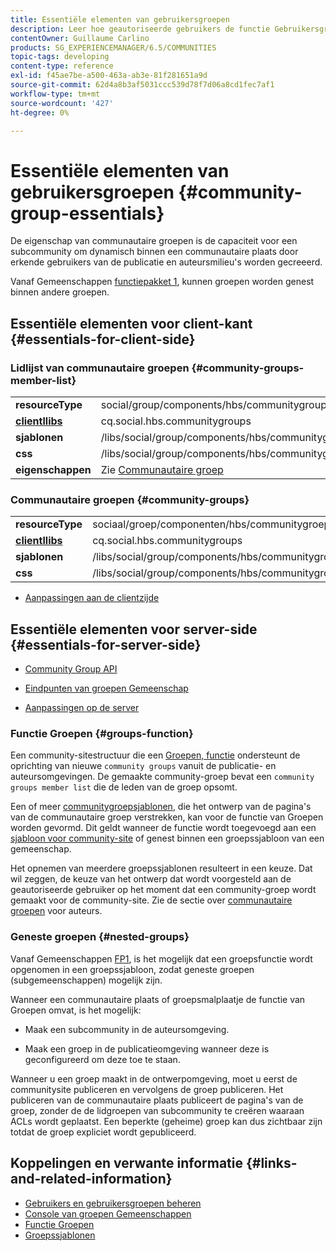 ```yaml
---
title: Essentiële elementen van gebruikersgroepen
description: Leer hoe geautoriseerde gebruikers de functie Gebruikersgroepen kunnen gebruiken om dynamisch een subcommunity binnen een communitysite te maken.
contentOwner: Guillaume Carlino
products: SG_EXPERIENCEMANAGER/6.5/COMMUNITIES
topic-tags: developing
content-type: reference
exl-id: f45ae7be-a500-463a-ab3e-81f281651a9d
source-git-commit: 62d4a8b3af5031ccc539d78f7d06a8cd1fec7af1
workflow-type: tm+mt
source-wordcount: '427'
ht-degree: 0%

---
```


# Essentiële elementen van gebruikersgroepen  {#community-group-essentials}

De eigenschap van communautaire groepen is de capaciteit voor een subcommunity om dynamisch binnen een communautaire plaats door erkende gebruikers van de publicatie en auteursmilieu&#39;s worden gecreeerd.

Vanaf Gemeenschappen [functiepakket 1](deploy-communities.md#latestfeaturepack), kunnen groepen worden genest binnen andere groepen.

## Essentiële elementen voor client-kant {#essentials-for-client-side}

### Lidlijst van communautaire groepen {#community-groups-member-list}

<table>
 <tbody>
  <tr>
   <td> <strong>resourceType</strong></td>
   <td>social/group/components/hbs/communitygroupmembershipList</td>
  </tr>
  <tr>
   <td> <a href="clientlibs.md"><strong>clientllibs</strong></a></td>
   <td>cq.social.hbs.communitygroups</td>
  </tr>
  <tr>
   <td> <strong>sjablonen</strong></td>
   <td> /libs/social/group/components/hbs/communitygroupmemberlist/communitygroupmemberlist.hbs<br /> </td>
  </tr>
  <tr>
   <td> <strong>css</strong></td>
   <td> /libs/social/group/components/hbs/communitygroupmemberlist/clientlibs/memberList.css</td>
  </tr>
  <tr>
   <td><strong>eigenschappen</strong></td>
   <td>Zie <a href="creating-groups.md">Communautaire groep</a></td>
  </tr>
 </tbody>
</table>

### Communautaire groepen {#community-groups}

<table>
 <tbody>
  <tr>
   <td> <strong>resourceType</strong></td>
   <td>sociaal/groep/componenten/hbs/communitygroepen</td>
  </tr>
  <tr>
   <td> <a href="clientlibs.md"><strong>clientllibs</strong></a></td>
   <td>cq.social.hbs.communitygroups</td>
  </tr>
  <tr>
   <td> <strong>sjablonen</strong></td>
   <td> /libs/social/group/components/hbs/communitygroups/communitygroups.hbs<br /> </td>
  </tr>
  <tr>
   <td> <strong>css</strong></td>
   <td> /libs/social/group/components/hbs/communitygroupmemberlist/clientlibs/communitygroups.css</td>
  </tr>
 </tbody>
</table>

* [Aanpassingen aan de clientzijde](client-customize.md)

## Essentiële elementen voor server-side {#essentials-for-server-side}

* [Community Group API](https://developer.adobe.com/experience-manager/reference-materials/6-5/javadoc/com/adobe/cq/social/group/client/api/package-summary.html)

* [Eindpunten van groepen Gemeenschap](https://developer.adobe.com/experience-manager/reference-materials/6-5/javadoc/com/adobe/cq/social/group/client/endpoints/package-summary.html)

* [Aanpassingen op de server](server-customize.md)

### Functie Groepen {#groups-function}

Een community-sitestructuur die een [Groepen, functie](functions.md#groups-function) ondersteunt de oprichting van nieuwe `community groups` vanuit de publicatie- en auteursomgevingen. De gemaakte community-groep bevat een `community groups member list` die de leden van de groep opsomt.

Een of meer [communitygroepsjablonen](tools-groups.md), die het ontwerp van de pagina&#39;s van de communautaire groep verstrekken, kan voor de functie van Groepen worden gevormd. Dit geldt wanneer de functie wordt toegevoegd aan een [sjabloon voor community-site](sites.md) of genest binnen een groepssjabloon van een gemeenschap.

Het opnemen van meerdere groepssjablonen resulteert in een keuze. Dat wil zeggen, de keuze van het ontwerp dat wordt voorgesteld aan de geautoriseerde gebruiker op het moment dat een community-groep wordt gemaakt voor de community-site. Zie de sectie over [communautaire groepen](creating-groups.md) voor auteurs.

### Geneste groepen {#nested-groups}

Vanaf Gemeenschappen [FP1](deploy-communities.md#latestfeaturepack), is het mogelijk dat een groepsfunctie wordt opgenomen in een groepssjabloon, zodat geneste groepen (subgemeenschappen) mogelijk zijn.

Wanneer een communautaire plaats of groepsmalplaatje de functie van Groepen omvat, is het mogelijk:

* Maak een subcommunity in de auteursomgeving.

* Maak een groep in de publicatieomgeving wanneer deze is geconfigureerd om deze toe te staan.

Wanneer u een groep maakt in de ontwerpomgeving, moet u eerst de communitysite publiceren en vervolgens de groep publiceren. Het publiceren van de communautaire plaats publiceert de pagina&#39;s van de groep, zonder de de lidgroepen van subcommunity te creëren waaraan ACLs wordt geplaatst. Een beperkte (geheime) groep kan dus zichtbaar zijn totdat de groep expliciet wordt gepubliceerd.

## Koppelingen en verwante informatie {#links-and-related-information}

* [Gebruikers en gebruikersgroepen beheren](users.md)
* [Console van groepen Gemeenschappen](groups.md)
* [Functie Groepen](functions.md#groups-function)
* [Groepssjablonen](tools-groups.md)
